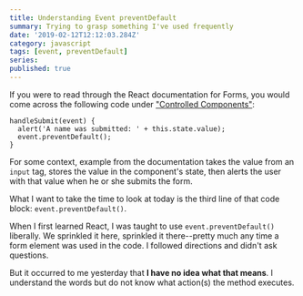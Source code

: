 ```yaml
---
title: Understanding Event preventDefault
summary: Trying to grasp something I've used frequently
date: '2019-02-12T12:12:03.284Z'
category: javascript
tags: [event, preventDefault]
series:
published: true
---
```


If you were to read through the React documentation for Forms, you would come across the following code under ["Controlled Components"](https://reactjs.org/docs/forms.html#controlled-components):

```js{3}
handleSubmit(event) {
  alert('A name was submitted: ' + this.state.value);
  event.preventDefault();
}
```

For some context, example from the documentation takes the value from an `input` tag, stores the value in the component's state, then alerts the user with that value when he or she submits the form.

What I want to take the time to look at today is the third line of that code block: `event.preventDefault()`.

When I first learned React, I was taught to use `event.preventDefault()` liberally. We sprinkled it here, sprinkled it there--pretty much any time a form element was used in the code. I followed directions and didn't ask questions.

But it occurred to me yesterday that **I have no idea what that means**. I understand the words but do not know what action(s) the method executes.
